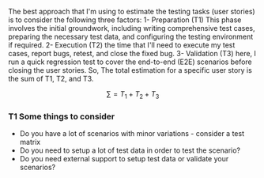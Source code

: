 The best approach that I'm using to estimate the testing tasks (user stories) is to consider the following three factors: 1- Preparation (T1) This phase involves the initial groundwork, including writing comprehensive test cases, preparing the necessary test data, and configuring the testing environment if required. 2- Execution (T2) the time that I'll need to execute my test cases, report bugs, retest, and close the fixed bug. 3- Validation (T3) here, I run a quick regression test to cover the end-to-end (E2E) scenarios before closing the user stories. So, The total estimation for a specific user story is the sum of T1, T2, and T3.

$$
\sum = T_{1} + T_{2} +T_{3}
$$

### T1 Some things to consider
- Do you have a lot of scenarios with minor variations - consider a test matrix
- Do you need to setup a lot of test data in order to test the scenario?
- Do you need external support to setup test data or validate your scenarios?